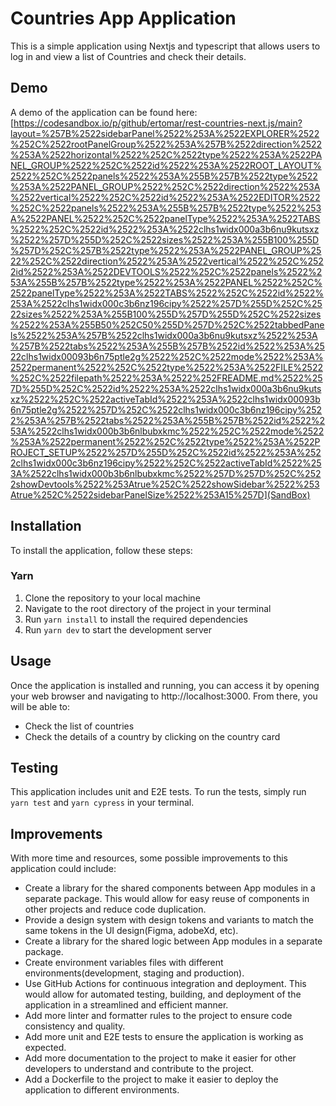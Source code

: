 # Countries App Application

This is a simple application using Nextjs and typescript that allows users to log in and view a list of Countries and check their details.

## Demo

A demo of the application can be found here: [https://codesandbox.io/p/github/ertomar/rest-countries-next.js/main?layout=%257B%2522sidebarPanel%2522%253A%2522EXPLORER%2522%252C%2522rootPanelGroup%2522%253A%257B%2522direction%2522%253A%2522horizontal%2522%252C%2522type%2522%253A%2522PANEL_GROUP%2522%252C%2522id%2522%253A%2522ROOT_LAYOUT%2522%252C%2522panels%2522%253A%255B%257B%2522type%2522%253A%2522PANEL_GROUP%2522%252C%2522direction%2522%253A%2522vertical%2522%252C%2522id%2522%253A%2522EDITOR%2522%252C%2522panels%2522%253A%255B%257B%2522type%2522%253A%2522PANEL%2522%252C%2522panelType%2522%253A%2522TABS%2522%252C%2522id%2522%253A%2522clhs1widx000a3b6nu9kutsxz%2522%257D%255D%252C%2522sizes%2522%253A%255B100%255D%257D%252C%257B%2522type%2522%253A%2522PANEL_GROUP%2522%252C%2522direction%2522%253A%2522vertical%2522%252C%2522id%2522%253A%2522DEVTOOLS%2522%252C%2522panels%2522%253A%255B%257B%2522type%2522%253A%2522PANEL%2522%252C%2522panelType%2522%253A%2522TABS%2522%252C%2522id%2522%253A%2522clhs1widx000c3b6nz196cipy%2522%257D%255D%252C%2522sizes%2522%253A%255B100%255D%257D%255D%252C%2522sizes%2522%253A%255B50%252C50%255D%257D%252C%2522tabbedPanels%2522%253A%257B%2522clhs1widx000a3b6nu9kutsxz%2522%253A%257B%2522tabs%2522%253A%255B%257B%2522id%2522%253A%2522clhs1widx00093b6n75ptle2g%2522%252C%2522mode%2522%253A%2522permanent%2522%252C%2522type%2522%253A%2522FILE%2522%252C%2522filepath%2522%253A%2522%252FREADME.md%2522%257D%255D%252C%2522id%2522%253A%2522clhs1widx000a3b6nu9kutsxz%2522%252C%2522activeTabId%2522%253A%2522clhs1widx00093b6n75ptle2g%2522%257D%252C%2522clhs1widx000c3b6nz196cipy%2522%253A%257B%2522tabs%2522%253A%255B%257B%2522id%2522%253A%2522clhs1widx000b3b6nlbubxkmc%2522%252C%2522mode%2522%253A%2522permanent%2522%252C%2522type%2522%253A%2522PROJECT_SETUP%2522%257D%255D%252C%2522id%2522%253A%2522clhs1widx000c3b6nz196cipy%2522%252C%2522activeTabId%2522%253A%2522clhs1widx000b3b6nlbubxkmc%2522%257D%257D%252C%2522showDevtools%2522%253Atrue%252C%2522showSidebar%2522%253Atrue%252C%2522sidebarPanelSize%2522%253A15%257D](SandBox)

## Installation

To install the application, follow these steps:

### Yarn

1. Clone the repository to your local machine
2. Navigate to the root directory of the project in your terminal
3. Run `yarn install` to install the required dependencies
4. Run `yarn dev` to start the development server

## Usage

Once the application is installed and running, you can access it by opening your web browser and navigating to http://localhost:3000. From there, you will be able to:

- Check the list of countries
- Check the details of a country by clicking on the country card

## Testing

This application includes unit and E2E tests. To run the tests, simply run `yarn test` and `yarn cypress` in your terminal.

## Improvements

With more time and resources, some possible improvements to this application could include:

- Create a library for the shared components between App modules in a separate package. This would allow for easy reuse of components in other projects and reduce code duplication.
- Provide a design system with design tokens and variants to match the same tokens in the UI design(Figma, adobeXd, etc).
- Create a library for the shared logic between App modules in a separate package.
- Create environment variables files with different environments(development, staging and production).
- Use GitHub Actions for continuous integration and deployment. This would allow for automated testing, building, and deployment of the application in a streamlined and efficient manner.
- Add more linter and formatter rules to the project to ensure code consistency and quality.
- Add more unit and E2E tests to ensure the application is working as expected.
- Add more documentation to the project to make it easier for other developers to understand and contribute to the project.
- Add a Dockerfile to the project to make it easier to deploy the application to different environments.
